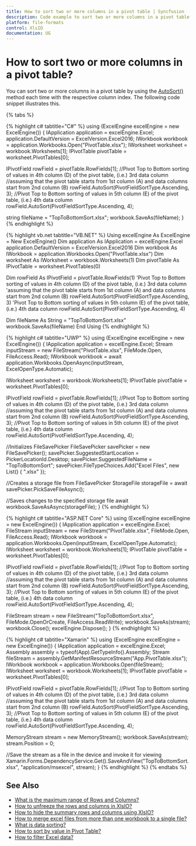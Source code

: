 ```yaml
---
title: How to sort two or more columns in a pivot table | Syncfusion
description: Code example to sort two or more columns in a pivot table using Syncfusion .NET Excel library (XlsIO).
platform: file-formats
control: XlsIO
documentation: UG
---
```


# How to sort two or more columns in a pivot table?

You can sort two or more columns in a pivot table by using the [AutoSort()](https://help.syncfusion.com/cr/file-formats/Syncfusion.XlsIO.IPivotField.html#Syncfusion_XlsIO_IPivotField_AutoSort_Syncfusion_XlsIO_PivotFieldSortType_System_Int32_) method each time with the respective column index. The following code snippet illustrates this.

{% tabs %}  

{% highlight c# tabtitle="C#" %}
using (ExcelEngine excelEngine = new ExcelEngine())
{
  IApplication application = excelEngine.Excel;
  application.DefaultVersion = ExcelVersion.Excel2016;
  IWorkbook workbook = application.Workbooks.Open("PivotTable.xlsx");
  IWorksheet worksheet = workbook.Worksheets[1];
  IPivotTable pivotTable = worksheet.PivotTables[0];

  IPivotField rowField = pivotTable.RowFields[1];
  //Pivot Top to Bottom sorting of values in 4th column (D) of the pivot table, (i.e.) 3rd data column 
  //assuming that the pivot table starts from 1st column (A) and data columns start from 2nd column (B) 
  rowField.AutoSort(PivotFieldSortType.Ascending, 3);
  //Pivot Top to Bottom sorting of values in 5th column (E) of the pivot table, (i.e.) 4th data column 
  rowField.AutoSort(PivotFieldSortType.Ascending, 4);

  string fileName = "TopToBottomSort.xlsx";
  workbook.SaveAs(fileName);
}
{% endhighlight %}

{% highlight vb.net tabtitle="VB.NET" %}
Using excelEngine As ExcelEngine = New ExcelEngine()
  Dim application As IApplication = excelEngine.Excel
  application.DefaultVersion = ExcelVersion.Excel2016
  Dim workbook As IWorkbook = application.Workbooks.Open("PivotTable.xlsx")
  Dim worksheet As IWorksheet = workbook.Worksheets(1)
  Dim pivotTable As IPivotTable = worksheet.PivotTables(0)

  Dim rowField As IPivotField = pivotTable.RowFields(1)
  'Pivot Top to Bottom sorting of values in 4th column (D) of the pivot table, (i.e.) 3rd data column
  'assuming that the pivot table starts from 1st column (A) and data columns start from 2nd column (B)
  rowField.AutoSort(PivotFieldSortType.Ascending, 3)
  'Pivot Top to Bottom sorting of values in 5th column (E) of the pivot table, (i.e.) 4th data column
  rowField.AutoSort(PivotFieldSortType.Ascending, 4)

  Dim fileName As String = "TopToBottomSort.xlsx"
  workbook.SaveAs(fileName)
End Using
{% endhighlight %}

{% highlight c# tabtitle="UWP" %}
using (ExcelEngine excelEngine = new ExcelEngine())
{
  IApplication application = excelEngine.Excel;
  Stream inputStream = new FileStream("PivotTable.xlsx", FileMode.Open, FileAccess.Read);
  IWorkbook workbook = await application.Workbooks.OpenAsync(inputStream, ExcelOpenType.Automatic);

  IWorksheet worksheet = workbook.Worksheets[1];
  IPivotTable pivotTable = worksheet.PivotTables[0];

  IPivotField rowField = pivotTable.RowFields[1];
  //Pivot Top to Bottom sorting of values in 4th column (D) of the pivot table, (i.e.) 3rd data column 
  //assuming that the pivot table starts from 1st column (A) and data columns start from 2nd column (B) 
  rowField.AutoSort(PivotFieldSortType.Ascending, 3);
  //Pivot Top to Bottom sorting of values in 5th column (E) of the pivot table, (i.e.) 4th data column 
  rowField.AutoSort(PivotFieldSortType.Ascending, 4);

  //Initializes FileSavePicker
  FileSavePicker savePicker = new FileSavePicker();
  savePicker.SuggestedStartLocation = PickerLocationId.Desktop;
  savePicker.SuggestedFileName = "TopToBottomSort";
  savePicker.FileTypeChoices.Add("Excel Files", new List<string>() { ".xlsx" });

  //Creates a storage file from FileSavePicker
  StorageFile storageFile = await savePicker.PickSaveFileAsync();

  //Saves changes to the specified storage file
  await workbook.SaveAsAsync(storageFile);
}
{% endhighlight %}

{% highlight c# tabtitle="ASP.NET Core" %}
using (ExcelEngine excelEngine = new ExcelEngine())
{
  IApplication application = excelEngine.Excel;
  FileStream inputStream = new FileStream("PivotTable.xlsx", FileMode.Open, FileAccess.Read);
  IWorkbook workbook = application.Workbooks.Open(inputStream, ExcelOpenType.Automatic);
  IWorksheet worksheet = workbook.Worksheets[1];
  IPivotTable pivotTable = worksheet.PivotTables[0];

  IPivotField rowField = pivotTable.RowFields[1];
  //Pivot Top to Bottom sorting of values in 4th column (D) of the pivot table, (i.e.) 3rd data column 
  //assuming that the pivot table starts from 1st column (A) and data columns start from 2nd column (B) 
  rowField.AutoSort(PivotFieldSortType.Ascending, 3);
  //Pivot Top to Bottom sorting of values in 5th column (E) of the pivot table, (i.e.) 4th data column 
  rowField.AutoSort(PivotFieldSortType.Ascending, 4);

  FileStream stream = new FileStream("TopToBottomSort.xlsx", FileMode.OpenOrCreate, FileAccess.ReadWrite);
  workbook.SaveAs(stream);
  workbook.Close();
  excelEngine.Dispose();
}
{% endhighlight %}

{% highlight c# tabtitle="Xamarin" %}
using (ExcelEngine excelEngine = new ExcelEngine())
{
  IApplication application = excelEngine.Excel;
  Assembly assembly = typeof(App).GetTypeInfo().Assembly;
  Stream fileStream = assembly.GetManifestResourceStream("App.PivotTable.xlsx");
  IWorkbook workbook = application.Workbooks.Open(fileStream);
  IWorksheet worksheet = workbook.Worksheets[1];
  IPivotTable pivotTable = worksheet.PivotTables[0];

  IPivotField rowField = pivotTable.RowFields[1];
  //Pivot Top to Bottom sorting of values in 4th column (D) of the pivot table, (i.e.) 3rd data column 
  //assuming that the pivot table starts from 1st column (A) and data columns start from 2nd column (B) 
  rowField.AutoSort(PivotFieldSortType.Ascending, 3);
  //Pivot Top to Bottom sorting of values in 5th column (E) of the pivot table, (i.e.) 4th data column 
  rowField.AutoSort(PivotFieldSortType.Ascending, 4);

  MemoryStream stream = new MemoryStream();
  workbook.SaveAs(stream);
  stream.Position = 0;

  //Save the stream as a file in the device and invoke it for viewing
  Xamarin.Forms.DependencyService.Get<ISave>().SaveAndView("TopToBottomSort.xlsx", "application/msexcel", stream);
}
{% endhighlight %}
{% endtabs %}
  
## See Also

* [What is the maximum range of Rows and Columns?](what-is-the-maximum-range-of-rows-and-columns)
* [How to unfreeze the rows and columns in XlsIO?](how-to-unfreeze-the-rows-and-columns-in-xlsio)
* [How to hide the summary rows and columns using XlsIO?](how-to-hide-the-summary-rows-and-columns-using-xlsio)
* [How to merge excel files from more than one workbook to a single file?](how-to-merge-excel-files-from-more-than-one-workbook-to-a-single-file)
* [What is data sorting?](https://help.syncfusion.com/file-formats/xlsio/worksheet-cells-manipulation#data-sorting)
* [How to sort by value in Pivot Table?](https://help.syncfusion.com/file-formats/xlsio/working-with-pivot-tables#sort-by-value-in-pivot-table)
* [How to filter Excel data?](https://help.syncfusion.com/file-formats/xlsio/migrate-from-office-automation-to-syncfusion-xlsio/filter-excel-data)
